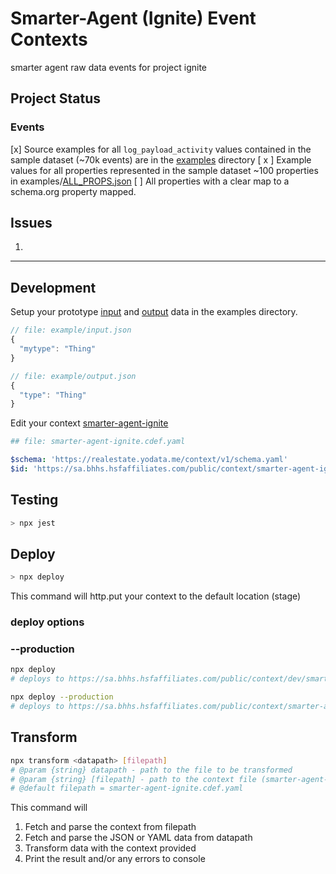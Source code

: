 # Smarter-Agent (Ignite) Event Contexts

smarter agent raw data events for project ignite

## Project Status

### Events



[x] Source examples for all `log_payload_activity` values contained in the sample dataset (~70k events) are in the [examples](https://github.com/Yodata/real-estate/tree/master/context/smarter-agent/examples) directory
[ x ] Example values for all properties represented in the sample dataset ~100 properties in examples/[ALL_PROPS.json](https://github.com/Yodata/real-estate/blob/master/context/smarter-agent/examples/APPLICATION_LAUNCH.in.json)
[ ] All properties with a clear map to a schema.org property mapped.

## Issues

1. 

---

## Development

Setup your prototype [input](example/input.json) and [output](example/output.json) data in the examples directory.

```javascript
// file: example/input.json
{
  "mytype": "Thing"
}
```

```javascript
// file: example/output.json
{
  "type": "Thing"
}
```

Edit your context [smarter-agent-ignite](smarter-agent-ignite.cdef.yaml)

```yaml
## file: smarter-agent-ignite.cdef.yaml

$schema: 'https://realestate.yodata.me/context/v1/schema.yaml'
$id: 'https://sa.bhhs.hsfaffiliates.com/public/context/smarter-agent-ignite.yaml'
```

## Testing

```javascript
> npx jest
```

## Deploy

```sh
> npx deploy
```

This command will http.put your context to the default location (stage)

### deploy options

### --production

```sh
npx deploy
# deploys to https://sa.bhhs.hsfaffiliates.com/public/context/dev/smarter-agent-ignite.cdef.yaml

npx deploy --production
# deploys to https://sa.bhhs.hsfaffiliates.com/public/context/smarter-agent-ignite.cdef.yaml

```

## Transform

```sh
npx transform <datapath> [filepath]
# @param {string} datapath - path to the file to be transformed
# @param {string} [filepath] - path to the context file (smarter-agent-ignite.cdef.yaml)
# @default filepath = smarter-agent-ignite.cdef.yaml
```

This command will

1. Fetch and parse the context from filepath
2. Fetch and parse the JSON or YAML data from datapath
3. Transform data with the context provided
4. Print the result and/or any errors to console

